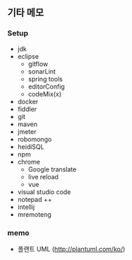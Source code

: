 ## 기타 메모

### Setup

- jdk
- eclipse
  - gitflow
  - sonarLint
  - spring tools
  - editorConfig
  - codeMix(x)
- docker
- fiddler
- git
- maven
- jmeter
- robomongo
- heidiSQL
- npm
- chrome
  - Google translate
  - live reload
  - vue
- visual studio code
- notepad ++
- intellij
- mremoteng

### memo

- 플랜트 UML (http://plantuml.com/ko/)
